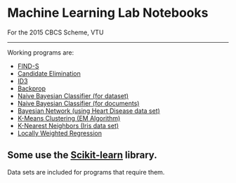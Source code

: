 # Machine Learning Lab Notebooks
For the 2015 CBCS Scheme, VTU

---
Working programs are:

- [FIND-S](https://github.com/pavanpej/ML-Lab/blob/master/pgm1.ipynb)
- [Candidate Elimination](https://github.com/pavanpej/ML-Lab/blob/master/candidatelimination.ipynb)
- [ID3](https://github.com/pavanpej/ML-Lab/blob/master/labpgm3.ipynb)
- [Backprop](https://github.com/pavanpej/ML-Lab/blob/master/labpgm4.ipynb)
- [Naive Bayesian Classifier (for dataset)](https://github.com/pavanpej/ML-Lab/blob/master/Prog5.ipynb)
- [Naive Bayesian Classifier (for documents)](https://github.com/pavanpej/ML-Lab/blob/master/Prog6.ipynb)
- [Bayesian Network (using Heart Disease data set)](https://github.com/pavanpej/ML-Lab/blob/master/Prog7.ipynb)
- [K-Means Clustering (EM Algorithm)](https://github.com/pavanpej/ML-Lab/blob/master/Prog8.ipynb)
- [K-Nearest Neighbors (Iris data set)](https://github.com/pavanpej/ML-Lab/blob/master/lab9.py) 
- [Locally Weighted Regression](https://github.com/pavanpej/ML-Lab/blob/master/Prog10.ipynb)

Some use the [Scikit-learn](http://scikit-learn.org/stable/) library.
---
Data sets are included for programs that require them.